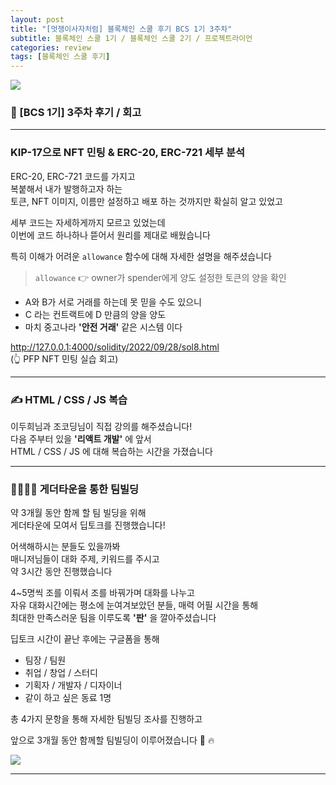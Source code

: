 ```yaml
---
layout: post
title: "[멋쟁이사자처럼] 블록체인 스쿨 후기 BCS 1기 3주차"
subtitle: 블록체인 스쿨 1기 / 블록체인 스쿨 2기 / 프로젝트라이언
categories: review
tags: [블록체인 스쿨 후기]
---
```


![](https://velog.velcdn.com/images/-__-/post/14bb4d62-1e72-478d-a7da-1f15fd874ebe/image.png)

### 🦁 [BCS 1기] 3주차 후기 / 회고

---

### KIP-17으로 NFT 민팅 & ERC-20, ERC-721 세부 분석

ERC-20, ERC-721 코드를 가지고<br>
복붙해서 내가 발행하고자 하는<br>
토큰, NFT 이미지, 이름만 설정하고 배포 하는 것까지만 확실히 알고 있었고

세부 코드는 자세하게까지 모르고 있었는데<br>
이번에 코드 하나하나 뜯어서 원리를 제대로 배웠습니다

특히 이해가 어려운 `allowance` 함수에 대해 자세한 설명을 해주셨습니다

> `allowance` 👉 owner가 spender에게 양도 설정한 토큰의 양을 확인

- A와 B가 서로 거래를 하는데 못 믿을 수도 있으니
- C 라는 컨트랙트에 D 만큼의 양을 양도
- 마치 중고나라 **'안전 거래'** 같은 시스템 이다

<http://127.0.0.1:4000/solidity/2022/09/28/sol8.html><br>
(👆 PFP NFT 민팅 실습 회고)

---

### ✍ HTML / CSS / JS 복습

이두희님과 조코딩님이 직접 강의를 해주셨습니다!<br>
다음 주부터 있을 **'리액트 개발'** 에 앞서 <Br>
HTML / CSS / JS 에 대해 복습하는 시간을 가졌습니다

---

### 👨‍👨‍👦‍👦 게더타운을 통한 팀빌딩

약 3개월 동안 함께 할 팀 빌딩을 위해<br>
게더타운에 모여서 딥토크를 진행했습니다!

어색해하시는 분들도 있을까봐 <br>
매니저님들이 대화 주제, 키워드를 주시고<br>
약 3시간 동안 진행했습니다

4~5명씩 조를 이뤄서 조를 바꿔가며 대화를 나누고<br>
자유 대화시간에는 평소에 눈여겨보았던 분들, 매력 어필 시간을 통해<br>
최대한 만족스러운 팀을 이루도록 **'판'** 을 깔아주셨습니다

딥토크 시간이 끝난 후에는 구글폼을 통해

- 팀장 / 팀원
- 취업 / 창업 / 스터디
- 기획자 / 개발자 / 디자이너
- 같이 하고 싶은 동료 1명

총 4가지 문항을 통해 자세한 팀빌딩 조사를 진행하고

앞으로 3개월 동안 함께할 팀빌딩이 이루어졌습니다 🙂 🔥

![](https://velog.velcdn.com/images/-__-/post/01872436-213c-4ec4-93b8-c56ba2541653/image.png)

---
